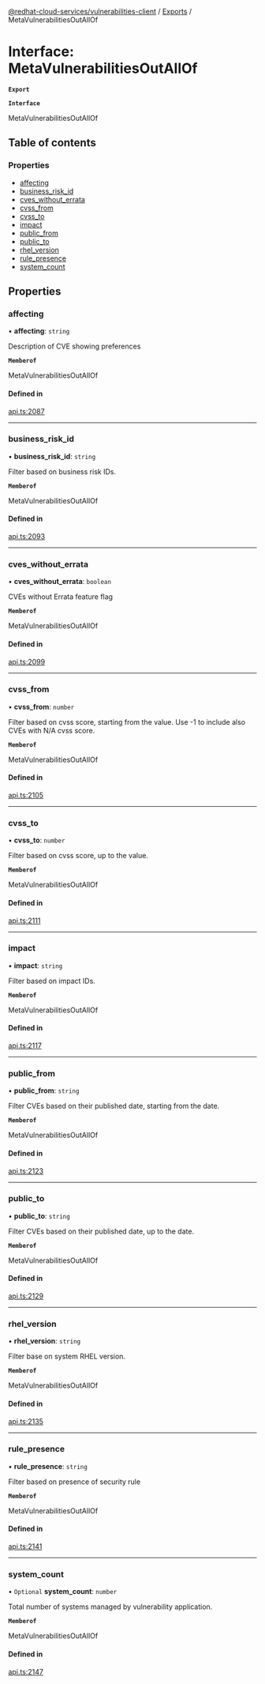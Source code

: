 [@redhat-cloud-services/vulnerabilities-client](../README.md) / [Exports](../modules.md) / MetaVulnerabilitiesOutAllOf

# Interface: MetaVulnerabilitiesOutAllOf

**`Export`**

**`Interface`**

MetaVulnerabilitiesOutAllOf

## Table of contents

### Properties

- [affecting](MetaVulnerabilitiesOutAllOf.md#affecting)
- [business\_risk\_id](MetaVulnerabilitiesOutAllOf.md#business_risk_id)
- [cves\_without\_errata](MetaVulnerabilitiesOutAllOf.md#cves_without_errata)
- [cvss\_from](MetaVulnerabilitiesOutAllOf.md#cvss_from)
- [cvss\_to](MetaVulnerabilitiesOutAllOf.md#cvss_to)
- [impact](MetaVulnerabilitiesOutAllOf.md#impact)
- [public\_from](MetaVulnerabilitiesOutAllOf.md#public_from)
- [public\_to](MetaVulnerabilitiesOutAllOf.md#public_to)
- [rhel\_version](MetaVulnerabilitiesOutAllOf.md#rhel_version)
- [rule\_presence](MetaVulnerabilitiesOutAllOf.md#rule_presence)
- [system\_count](MetaVulnerabilitiesOutAllOf.md#system_count)

## Properties

### affecting

• **affecting**: `string`

Description of CVE showing preferences

**`Memberof`**

MetaVulnerabilitiesOutAllOf

#### Defined in

[api.ts:2087](https://github.com/RedHatInsights/javascript-clients/blob/master/packages/vulnerabilities/api.ts#L2087)

___

### business\_risk\_id

• **business\_risk\_id**: `string`

Filter based on business risk IDs.

**`Memberof`**

MetaVulnerabilitiesOutAllOf

#### Defined in

[api.ts:2093](https://github.com/RedHatInsights/javascript-clients/blob/master/packages/vulnerabilities/api.ts#L2093)

___

### cves\_without\_errata

• **cves\_without\_errata**: `boolean`

CVEs without Errata feature flag

**`Memberof`**

MetaVulnerabilitiesOutAllOf

#### Defined in

[api.ts:2099](https://github.com/RedHatInsights/javascript-clients/blob/master/packages/vulnerabilities/api.ts#L2099)

___

### cvss\_from

• **cvss\_from**: `number`

Filter based on cvss score, starting from the value. Use -1 to include also CVEs with N/A cvss score.

**`Memberof`**

MetaVulnerabilitiesOutAllOf

#### Defined in

[api.ts:2105](https://github.com/RedHatInsights/javascript-clients/blob/master/packages/vulnerabilities/api.ts#L2105)

___

### cvss\_to

• **cvss\_to**: `number`

Filter based on cvss score, up to the value.

**`Memberof`**

MetaVulnerabilitiesOutAllOf

#### Defined in

[api.ts:2111](https://github.com/RedHatInsights/javascript-clients/blob/master/packages/vulnerabilities/api.ts#L2111)

___

### impact

• **impact**: `string`

Filter based on impact IDs.

**`Memberof`**

MetaVulnerabilitiesOutAllOf

#### Defined in

[api.ts:2117](https://github.com/RedHatInsights/javascript-clients/blob/master/packages/vulnerabilities/api.ts#L2117)

___

### public\_from

• **public\_from**: `string`

Filter CVEs based on their published date, starting from the date.

**`Memberof`**

MetaVulnerabilitiesOutAllOf

#### Defined in

[api.ts:2123](https://github.com/RedHatInsights/javascript-clients/blob/master/packages/vulnerabilities/api.ts#L2123)

___

### public\_to

• **public\_to**: `string`

Filter CVEs based on their published date, up to the date.

**`Memberof`**

MetaVulnerabilitiesOutAllOf

#### Defined in

[api.ts:2129](https://github.com/RedHatInsights/javascript-clients/blob/master/packages/vulnerabilities/api.ts#L2129)

___

### rhel\_version

• **rhel\_version**: `string`

Filter base on system RHEL version.

**`Memberof`**

MetaVulnerabilitiesOutAllOf

#### Defined in

[api.ts:2135](https://github.com/RedHatInsights/javascript-clients/blob/master/packages/vulnerabilities/api.ts#L2135)

___

### rule\_presence

• **rule\_presence**: `string`

Filter based on presence of security rule

**`Memberof`**

MetaVulnerabilitiesOutAllOf

#### Defined in

[api.ts:2141](https://github.com/RedHatInsights/javascript-clients/blob/master/packages/vulnerabilities/api.ts#L2141)

___

### system\_count

• `Optional` **system\_count**: `number`

Total number of systems managed by vulnerability application.

**`Memberof`**

MetaVulnerabilitiesOutAllOf

#### Defined in

[api.ts:2147](https://github.com/RedHatInsights/javascript-clients/blob/master/packages/vulnerabilities/api.ts#L2147)
